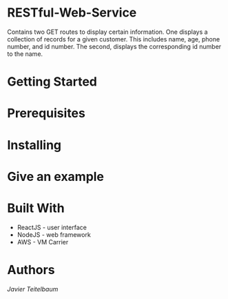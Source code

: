 # RESTful-Web-Service

Contains two GET routes to display certain information.  One displays a collection of records for a given customer.  This includes name, age, phone number, and id number.  The second, displays the corresponding id number to the name.

# Getting Started


# Prerequisites


# Installing



#  Give an example


#  Built With
- ReactJS - user interface
- NodeJS - web framework 
- AWS - VM Carrier

#  Authors
 *Javier Teitelbaum* 
